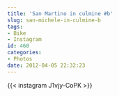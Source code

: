 ```yaml
---
title: 'San Martino in culmine #b'
slug: san-michele-in-culmine-b
tags:
- Bike
- Instagram
id: 460
categories:
- Photos
date: 2012-04-05 22:32:23
---
```


{{< instagram J1vjy-CoPK >}}
